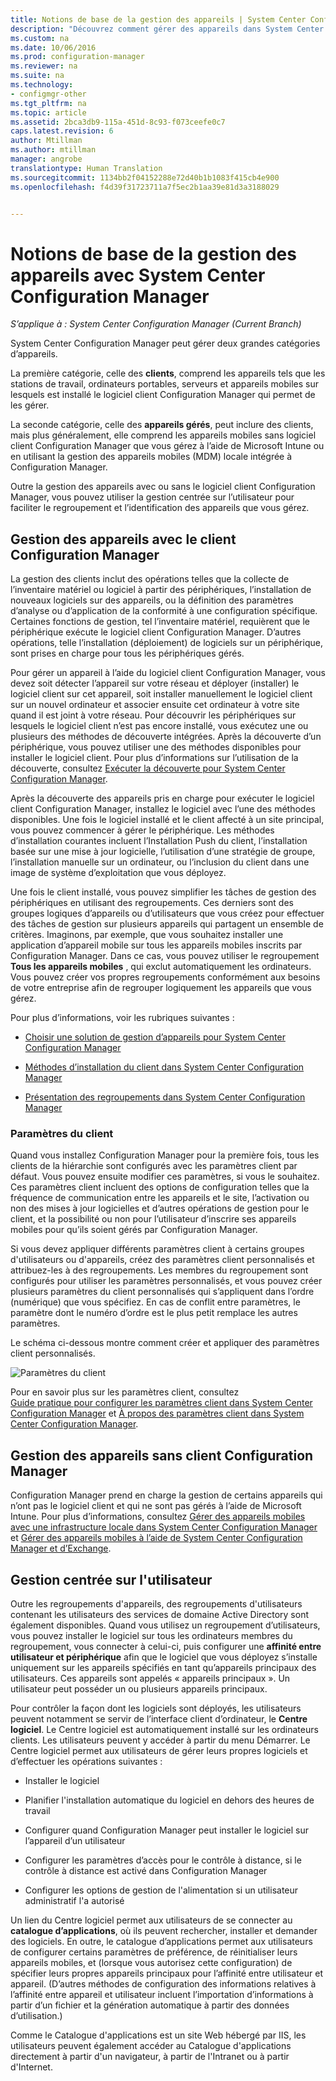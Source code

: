 ```yaml
---
title: Notions de base de la gestion des appareils | System Center Configuration Manager
description: "Découvrez comment gérer des appareils dans System Center Configuration Manager."
ms.custom: na
ms.date: 10/06/2016
ms.prod: configuration-manager
ms.reviewer: na
ms.suite: na
ms.technology:
- configmgr-other
ms.tgt_pltfrm: na
ms.topic: article
ms.assetid: 2bca3db9-115a-451d-8c93-f073ceefe0c7
caps.latest.revision: 6
author: Mtillman
ms.author: mtillman
manager: angrobe
translationtype: Human Translation
ms.sourcegitcommit: 1134bb2f04152288e72d40b1b1083f415cb4e900
ms.openlocfilehash: f4d39f31723711a7f5ec2b1aa39e81d3a3188029


---
```

# <a name="fundamentals-of-managing-devices-with-system-center-configuration-manager"></a>Notions de base de la gestion des appareils avec System Center Configuration Manager

*S’applique à : System Center Configuration Manager (Current Branch)*

System Center Configuration Manager peut gérer deux grandes catégories d’appareils.

La première catégorie, celle des **clients**, comprend les appareils tels que les stations de travail, ordinateurs portables, serveurs et appareils mobiles sur lesquels est installé le logiciel client Configuration Manager qui permet de les gérer.   

La seconde catégorie, celle des **appareils gérés**, peut inclure des clients, mais plus généralement, elle comprend les appareils mobiles sans logiciel client Configuration Manager que vous gérez à l’aide de Microsoft Intune ou en utilisant la gestion des appareils mobiles (MDM) locale intégrée à Configuration Manager.

Outre la gestion des appareils avec ou sans le logiciel client Configuration Manager, vous pouvez utiliser la gestion centrée sur l’utilisateur pour faciliter le regroupement et l’identification des appareils que vous gérez.

## <a name="managing-devices-with-the-configuration-manager-client"></a>Gestion des appareils avec le client Configuration Manager

 La gestion des clients inclut des opérations telles que la collecte de l’inventaire matériel ou logiciel à partir des périphériques, l’installation de nouveaux logiciels sur des appareils, ou la définition des paramètres d’analyse ou d’application de la conformité à une configuration spécifique. Certaines fonctions de gestion, tel l’inventaire matériel, requièrent que le périphérique exécute le logiciel client Configuration Manager. D’autres opérations, telle l’installation (déploiement) de logiciels sur un périphérique, sont prises en charge pour tous les périphériques gérés.  

 Pour gérer un appareil à l’aide du logiciel client Configuration Manager, vous devez soit détecter l’appareil sur votre réseau et déployer (installer) le logiciel client sur cet appareil, soit installer manuellement le logiciel client sur un nouvel ordinateur et associer ensuite cet ordinateur à votre site quand il est joint à votre réseau. Pour découvrir les périphériques sur lesquels le logiciel client n’est pas encore installé, vous exécutez une ou plusieurs des méthodes de découverte intégrées. Après la découverte d’un périphérique, vous pouvez utiliser une des méthodes disponibles pour installer le logiciel client. Pour plus d’informations sur l’utilisation de la découverte, consultez [Exécuter la découverte pour System Center Configuration Manager](../../core/servers/deploy/configure/run-discovery.md).  

 Après la découverte des appareils pris en charge pour exécuter le logiciel client Configuration Manager, installez le logiciel avec l’une des méthodes disponibles. Une fois le logiciel installé et le client affecté à un site principal, vous pouvez commencer à gérer le périphérique.  Les méthodes d’installation courantes incluent l’Installation Push du client, l’installation basée sur une mise à jour logicielle, l’utilisation d’une stratégie de groupe, l’installation manuelle sur un ordinateur, ou l’inclusion du client dans une image de système d’exploitation que vous déployez.  

 Une fois le client installé, vous pouvez simplifier les tâches de gestion des périphériques en utilisant des regroupements. Ces derniers sont des groupes logiques d’appareils ou d’utilisateurs que vous créez pour effectuer des tâches de gestion sur plusieurs appareils qui partagent un ensemble de critères. Imaginons, par exemple, que vous souhaitez installer une application d’appareil mobile sur tous les appareils mobiles inscrits par Configuration Manager. Dans ce cas, vous pouvez utiliser le regroupement **Tous les appareils mobiles** , qui exclut automatiquement les ordinateurs. Vous pouvez créer vos propres regroupements conformément aux besoins de votre entreprise afin de regrouper logiquement les appareils que vous gérez.  

 Pour plus d’informations, voir les rubriques suivantes :  

-   [Choisir une solution de gestion d’appareils pour System Center Configuration Manager](../../core/plan-design/choose-a-device-management-solution.md)  

-   [Méthodes d’installation du client dans System Center Configuration Manager](../../core/clients/deploy/plan/client-installation-methods.md)  

-   [Présentation des regroupements dans System Center Configuration Manager](../../core/clients/manage/collections/introduction-to-collections.md)  

### <a name="client-settings"></a>Paramètres du client  
 Quand vous installez Configuration Manager pour la première fois, tous les clients de la hiérarchie sont configurés avec les paramètres client par défaut. Vous pouvez ensuite modifier ces paramètres, si vous le souhaitez. Ces paramètres client incluent des options de configuration telles que la fréquence de communication entre les appareils et le site, l’activation ou non des mises à jour logicielles et d’autres opérations de gestion pour le client, et la possibilité ou non pour l’utilisateur d’inscrire ses appareils mobiles pour qu’ils soient gérés par Configuration Manager.  

 Si vous devez appliquer différents paramètres client à certains groupes d'utilisateurs ou d'appareils, créez des paramètres client personnalisés et attribuez-les à des regroupements.  Les membres du regroupement sont configurés pour utiliser les paramètres personnalisés, et vous pouvez créer plusieurs paramètres du client personnalisés qui s’appliquent dans l’ordre (numérique) que vous spécifiez.  En cas de conflit entre paramètres, le paramètre dont le numéro d’ordre est le plus petit remplace les autres paramètres.  

 Le schéma ci-dessous montre comment créer et appliquer des paramètres client personnalisés.  

 ![Paramètres du client](media/ClientSettings.gif)  

 Pour en savoir plus sur les paramètres client, consultez  
                [Guide pratique pour configurer les paramètres client dans System Center Configuration Manager](../../core/clients/deploy/configure-client-settings.md) et [À propos des paramètres client dans System Center Configuration Manager](../../core/clients/deploy/about-client-settings.md).

## <a name="managing-devices-without-the-configuration-manager-client"></a>Gestion des appareils sans client Configuration Manager  
 Configuration Manager prend en charge la gestion de certains appareils qui n’ont pas le logiciel client et qui ne sont pas gérés à l’aide de Microsoft Intune. Pour plus d’informations, consultez [Gérer des appareils mobiles avec une infrastructure locale dans System Center Configuration Manager](../../mdm/understand/manage-mobile-devices-with-on-premises-infrastructure.md) et [Gérer des appareils mobiles à l’aide de System Center Configuration Manager et d’Exchange](../../mdm/deploy-use/manage-mobile-devices-with-exchange-activesync.md).  

## <a name="user-centric-management"></a>Gestion centrée sur l'utilisateur  
 Outre les regroupements d'appareils, des regroupements d'utilisateurs contenant les utilisateurs des services de domaine Active Directory sont également disponibles. Quand vous utilisez un regroupement d’utilisateurs, vous pouvez installer le logiciel sur tous les ordinateurs membres du regroupement, vous connecter à celui-ci, puis configurer une **affinité entre utilisateur et périphérique** afin que le logiciel que vous déployez s’installe uniquement sur les appareils spécifiés en tant qu’appareils principaux des utilisateurs. Ces appareils sont appelés « appareils principaux ». Un utilisateur peut posséder un ou plusieurs appareils principaux.  

 Pour contrôler la façon dont les logiciels sont déployés, les utilisateurs peuvent notamment se servir de l’interface client d’ordinateur, le **Centre logiciel**. Le Centre logiciel est automatiquement installé sur les ordinateurs clients. Les utilisateurs peuvent y accéder à partir du menu Démarrer. Le Centre logiciel permet aux utilisateurs de gérer leurs propres logiciels et d’effectuer les opérations suivantes :  

-   Installer le logiciel  

-   Planifier l'installation automatique du logiciel en dehors des heures de travail  

-   Configurer quand Configuration Manager peut installer le logiciel sur l’appareil d’un utilisateur  

-   Configurer les paramètres d’accès pour le contrôle à distance, si le contrôle à distance est activé dans Configuration Manager  

-   Configurer les options de gestion de l'alimentation si un utilisateur administratif l'a autorisé  

 Un lien du Centre logiciel permet aux utilisateurs de se connecter au **catalogue d’applications**, où ils peuvent rechercher, installer et demander des logiciels. En outre, le catalogue d’applications permet aux utilisateurs de configurer certains paramètres de préférence, de réinitialiser leurs appareils mobiles, et (lorsque vous autorisez cette configuration) de spécifier leurs propres appareils principaux pour l’affinité entre utilisateur et appareil. (D’autres méthodes de configuration des informations relatives à l’affinité entre appareil et utilisateur incluent l’importation d’informations à partir d’un fichier et la génération automatique à partir des données d’utilisation.)  

 Comme le Catalogue d'applications est un site Web hébergé par IIS, les utilisateurs peuvent également accéder au Catalogue d'applications directement à partir d'un navigateur, à partir de l'Intranet ou à partir d'Internet.  



<!--HONumber=Nov16_HO1-->


